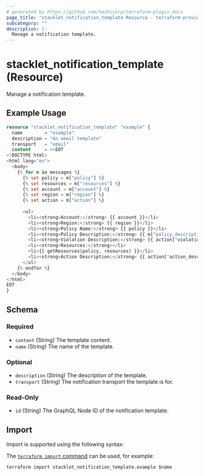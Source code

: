 ```yaml
---
# generated by https://github.com/hashicorp/terraform-plugin-docs
page_title: "stacklet_notification_template Resource - terraform-provider-stacklet"
subcategory: ""
description: |-
  Manage a notification template.
---
```


# stacklet_notification_template (Resource)

Manage a notification template.

## Example Usage

```terraform
resource "stacklet_notification_template" "example" {
  name        = "example"
  description = "An email template"
  transport   = "email"
  content     = <<EOT
<!DOCTYPE html>
<html lang="en">
  <body>
    {% for m in messages %}
      {% set policy = m["policy"] %}
      {% set resources = m["resources"] %}
      {% set account = m["account"] %}
      {% set region = m["region"] %}
      {% set action = m["action"] %}
      
      <ul>
        <li><strong>Account:</strong> {{ account }}</li>
        <li><strong>Region:</strong> {{ region }}</li>
        <li><strong>Policy Name:</strong> {{ policy }}</li>
        <li><strong>Policy Description:</strong> {{ m["policy_description"] }}</li>
        <li><strong>Violation Description:</strong> {{ action['violation_desc'] }}</li>
        <li><strong>Resources:</strong></li>
        <li>{{ getResources(policy, resources) }}</li>
        <li><strong>Action Description:</strong> {{ action['action_desc'] }}</li>
      </ul>
    {% endfor %}
  </body>
</html>
EOT
}
```

<!-- schema generated by tfplugindocs -->
## Schema

### Required

- `content` (String) The template content.
- `name` (String) The name of the template.

### Optional

- `description` (String) The description of the template.
- `transport` (String) The notification transport the template is for.

### Read-Only

- `id` (String) The GraphQL Node ID of the notification template.

## Import

Import is supported using the following syntax:

The [`terraform import` command](https://developer.hashicorp.com/terraform/cli/commands/import) can be used, for example:

```shell
terraform import stacklet_notification_template.example $name
```
